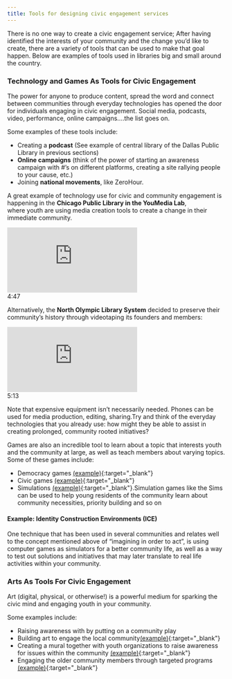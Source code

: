 ```yaml
---
title: Tools for designing civic engagement services
---
```


There is no one way to create a civic engagement service; After having identified the interests of your community and the change you’d like to create, 
there are a variety of tools that can be used to make that goal happen. Below are examples of tools used in libraries big and small around the country.

### Technology and Games As Tools for Civic Engagement

The power for anyone to produce content, spread the word and connect between communities through everyday technologies has opened the door for individuals 
engaging in civic engagement. Social media, podcasts, video, performance, online campaigns….the list goes on.


Some examples of these tools include:

* Creating a **podcast** (See example of central library of the Dallas Public Library in previous sections)
* **Online campaigns** (think of the power of starting an awareness campaign with #’s on different platforms, creating a site rallying people to your 
cause, etc.)
* Joining **national movements**, like ZeroHour. 

A great example of technology use for civic and community engagement is happening in the **Chicago Public Library in the YouMedia Lab**,  
where youth are using media creation tools to create a change in their immediate community.

<div class="callout videos" markdown="1">
<iframe src="https://www.youtube.com/embed/yRG2Bf-me6k&t=253s" frameborder="0" allow="autoplay; encrypted-media" allowfullscreen></iframe>
<div class="videotime">4:47</div></div>


Alternatively, the **North Olympic Library System** decided to preserve their community’s history through videotaping 
its founders and members:  

<div class="callout videos" markdown="1">
<iframe src="https://www.youtube.com/embed/R16wps0lA2U&list=PLKQcrWOglTqP97abxnoUbe9JP1c3_wn0d" frameborder="0" allow="autoplay; encrypted-media" allowfullscreen></iframe>
<div class="videotime">5:13</div></div>

Note that expensive equipment isn’t necessarily needed. Phones can be used for media production, editing, sharing.Try and think of the everyday technologies that you already use: how might they be able to assist in creating prolonged, community rooted initiatives? 

Games are also an incredible tool to learn about a topic that interests youth and the community at large, as well as teach members about varying topics. 
Some of these games include:

* Democracy games [(example)](https://www.democracygame.org/){:target="_blank"} 
* Civic games [(example)](https://www.icivics.org/games){:target="_blank"}   
* Simulations [(example)](https://ithrivegames.org/){:target="_blank"}.Simulation games like the Sims can be used to help young residents of the community 
learn about community necessities, priority building and so on

#### Example: Identity Construction Environments (ICE)

One technique that has been used in several communities and relates well to the concept mentioned above of “imagining in order to act”, is using 
computer games as simulators for a better community life, as well as a way to test out solutions and initiatives that may later translate to real life 
activities within your community. 

### Arts As Tools For Civic Engagement

Art (digital, physical, or otherwise!) is a powerful medium for sparking the civic mind and engaging youth in your community.

Some examples include:
* Raising awareness with by putting on a community play
* Building art to engage the local community[(example)](http://www.tinywpa.org/){:target="_blank"} 
* Creating a mural together with youth organizations to raise awareness for issues within the community [(example)](https://www.madisonpubliclibrary.org/impact/bubbler-time-covid ){:target="_blank"}  
* Engaging the older community members through targeted programs [(example)](https://www.bklynlibrary.org/outreach/older-adults/creative-aging){:target="_blank"}  

